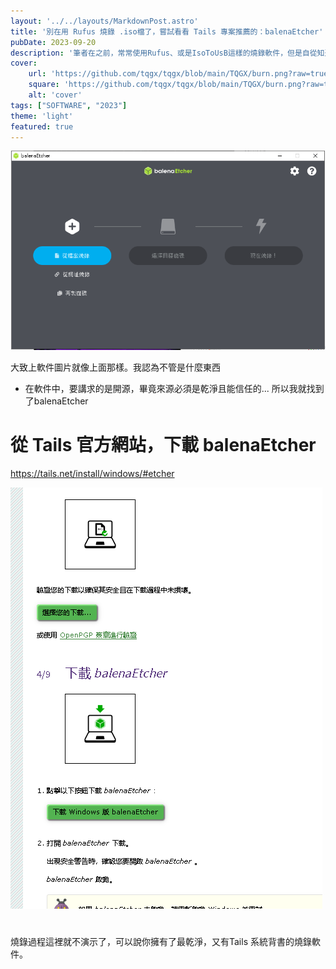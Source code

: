 ```yaml
---
layout: '../../layouts/MarkdownPost.astro'
title: '別在用 Rufus 燒錄 .iso檔了，嘗試看看 Tails 專案推薦的：balenaEtcher'
pubDate: 2023-09-20
description: '筆者在之前，常常使用Rufus、或是IsoToUsB這樣的燒錄軟件，但是自從知道 Tails 這套系統之後，就對他們的一些介紹很感興趣（畢竟是真真實實，數百名安全研究人員共同參與 Tor 項目的系統）在Tails的官網介紹下，我找到了balenaEtcher，所以就用它來燒錄任何軟件囉～'
cover:
    url: 'https://github.com/tqgx/tqgx/blob/main/TQGX/burn.png?raw=true'
    square: 'https://github.com/tqgx/tqgx/blob/main/TQGX/burn.png?raw=true'
    alt: 'cover'
tags: ["SOFTWARE", "2023"] 
theme: 'light'
featured: true
---
```


![|wide](https://github.com/tqgx/tqgx/blob/main/TQGX/burn.png?raw=true)

大致上軟件圖片就像上面那樣。我認為不管是什麼東西
- 在軟件中，要講求的是開源，畢竟來源必須是乾淨且能信任的...  所以我就找到了balenaEtcher

# 從 Tails 官方網站，下載 balenaEtcher
https://tails.net/install/windows/#etcher

![|inline](https://github.com/tqgx/tqgx/blob/main/TQGX/burn2.png?raw=true)


#
燒錄過程這裡就不演示了，可以說你擁有了最乾淨，又有Tails 系統背書的燒錄軟件。
